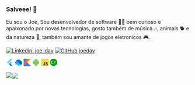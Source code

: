 ### Salveee! 👋

Eu sou o Joe, Sou desenvolvedor de software :man_technologist:
bem curioso e apaixonado por novas tecnologias, gosto também de música 🎶, animais 🐕 e da natureza 🌱,
também sou amante de jogos eletronicos :video_game:.

<!--[LinkedIn](https://www.linkedin.com/in/joe-dav/)-->
[![Linkedin: joe-dav](https://img.shields.io/badge/-joedav-blue?style=flat-square&logo=Linkedin&logoColor=white&link=https://www.linkedin.com/in/joe-dav/)](https://www.linkedin.com/in/joe-dav/)
[![GitHub joedav](https://img.shields.io/github/followers/joedav?label=follow&style=social)](https://github.com/joedav)

<code><img height="20" src="https://raw.githubusercontent.com/github/explore/80688e429a7d4ef2fca1e82350fe8e3517d3494d/topics/flutter/flutter.png"></code>
<code><img height="20" src="https://raw.githubusercontent.com/github/explore/80688e429a7d4ef2fca1e82350fe8e3517d3494d/topics/dart/dart.png"></code>
<code><img height="20" src="https://raw.githubusercontent.com/github/explore/80688e429a7d4ef2fca1e82350fe8e3517d3494d/topics/kotlin/kotlin.png"></code> 
<code><img height="20" src="https://raw.githubusercontent.com/github/explore/80688e429a7d4ef2fca1e82350fe8e3517d3494d/topics/android/android.png"></code>
<code><img height="20" src="https://raw.githubusercontent.com/github/explore/80688e429a7d4ef2fca1e82350fe8e3517d3494d/topics/javascript/javascript.png"></code>
<code><img height="20" src="https://raw.githubusercontent.com/github/explore/80688e429a7d4ef2fca1e82350fe8e3517d3494d/topics/csharp/csharp.png"></code>

<a href="https://github.com/joedav">
  <img align="left" src="https://github-readme-stats.vercel.app/api/top-langs/?username=joedav&theme=light&hide_langs_below=1&show_icons=true&title_color=ffffff&icon_color=7c97fc&text_color=7c97fc&bg_color=454a5c" />
</a>

<a href="https://github.com/joedav">
  <img align="center" src="https://github-readme-stats.vercel.app/api?username=joedav&&show_icons=true&title_color=ffffff&icon_color=7c97fc&text_color=7c97fc&bg_color=454a5c" />
</a>
<!--
**joedav/joedav** is a ✨ _special_ ✨ repository because its `README.md` (this file) appears on your GitHub profile.

Here are some ideas to get you started:

- 🔭 I’m currently working on ...
- 🌱 I’m currently learning ...
- 👯 I’m looking to collaborate on ...
- 🤔 I’m looking for help with ...
- 💬 Ask me about ...
- 📫 How to reach me: ...
- 😄 Pronouns: ...
- ⚡ Fun fact: ...
-->
